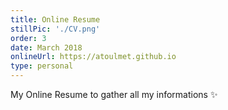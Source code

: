 ```yaml
---
title: Online Resume
stillPic: './CV.png'
order: 3
date: March 2018
onlineUrl: https://atoulmet.github.io
type: personal
---
```


My Online Resume to gather all my informations ✨

